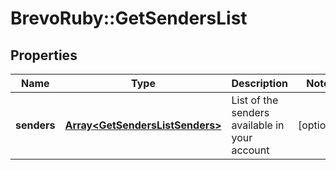# BrevoRuby::GetSendersList

## Properties
Name | Type | Description | Notes
------------ | ------------- | ------------- | -------------
**senders** | [**Array&lt;GetSendersListSenders&gt;**](GetSendersListSenders.md) | List of the senders available in your account | [optional] 


